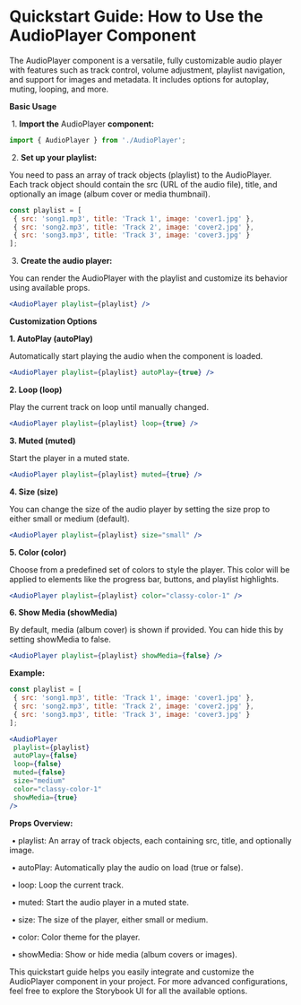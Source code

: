 # **Quickstart Guide: How to Use the AudioPlayer Component**

The AudioPlayer component is a versatile, fully customizable audio player with features such as track control, volume adjustment, playlist navigation, and support for images and metadata. It includes options for autoplay, muting, looping, and more.



**Basic Usage**

​	1.	**Import the** AudioPlayer **component:**

```jsx
import { AudioPlayer } from './AudioPlayer';
```

​	2.	**Set up your playlist:**

You need to pass an array of track objects (playlist) to the AudioPlayer. Each track object should contain the src (URL of the audio file), title, and optionally an image (album cover or media thumbnail).

```jsx
const playlist = [
 { src: 'song1.mp3', title: 'Track 1', image: 'cover1.jpg' },
 { src: 'song2.mp3', title: 'Track 2', image: 'cover2.jpg' },
 { src: 'song3.mp3', title: 'Track 3', image: 'cover3.jpg' }
];
```

​	3.	**Create the audio player:**

You can render the AudioPlayer with the playlist and customize its behavior using available props.

```jsx
<AudioPlayer playlist={playlist} />
```

**Customization Options**

**1. AutoPlay (autoPlay)**

Automatically start playing the audio when the component is loaded.

```jsx
<AudioPlayer playlist={playlist} autoPlay={true} />
```

**2. Loop (loop)**

Play the current track on loop until manually changed.

```jsx
<AudioPlayer playlist={playlist} loop={true} />
```

**3. Muted (muted)**

Start the player in a muted state.

```jsx
<AudioPlayer playlist={playlist} muted={true} />
```

**4. Size (size)**

You can change the size of the audio player by setting the size prop to either small or medium (default).

```jsx
<AudioPlayer playlist={playlist} size="small" />
```

**5. Color (color)**

Choose from a predefined set of colors to style the player. This color will be applied to elements like the progress bar, buttons, and playlist highlights.

```jsx
<AudioPlayer playlist={playlist} color="classy-color-1" />
```

**6. Show Media (showMedia)**

By default, media (album cover) is shown if provided. You can hide this by setting showMedia to false.

```jsx
<AudioPlayer playlist={playlist} showMedia={false} />
```

**Example:**

```jsx
const playlist = [
 { src: 'song1.mp3', title: 'Track 1', image: 'cover1.jpg' },
 { src: 'song2.mp3', title: 'Track 2', image: 'cover2.jpg' },
 { src: 'song3.mp3', title: 'Track 3', image: 'cover3.jpg' }
];

<AudioPlayer
 playlist={playlist}
 autoPlay={false}
 loop={false}
 muted={false}
 size="medium"
 color="classy-color-1"
 showMedia={true}
/>
```



**Props Overview:**



​	•	playlist: An array of track objects, each containing src, title, and optionally image.

​	•	autoPlay: Automatically play the audio on load (true or false).

​	•	loop: Loop the current track.

​	•	muted: Start the audio player in a muted state.

​	•	size: The size of the player, either small or medium.

​	•	color: Color theme for the player.

​	•	showMedia: Show or hide media (album covers or images).



This quickstart guide helps you easily integrate and customize the AudioPlayer component in your project. For more advanced configurations, feel free to explore the Storybook UI for all the available options.





